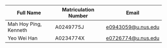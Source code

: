 | Full Name | Matriculation Number | Email |
| --- | --- | --- |
| Mah Hoy Ping, Kenneth | A0249775J | e0943059@u.nus.edu |
| Yeo Wei Han | A0234774X | e0726774@u.nus.edu |